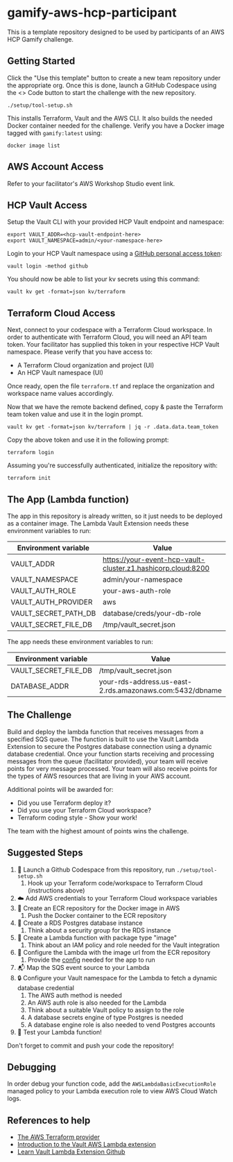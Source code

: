 # gamify-aws-hcp-participant
This is a template repository designed to be used by participants of an AWS HCP Gamify challenge.

## Getting Started 

Click the "Use this template" button to create a new team repository under the appropriate org. Once this is done, launch a GitHub Codespace using the <> Code button to start the challenge with the new repository.

```shell
./setup/tool-setup.sh
```

This installs Terraform, Vault and the AWS CLI. It also builds the needed Docker container needed for the challenge. Verify you have a Docker image tagged with `gamify:latest` using:

```
docker image list
```

## AWS Account Access

Refer to your facilitator's AWS Workshop Studio event link.

## HCP Vault Access

Setup the Vault CLI with your provided HCP Vault endpoint and namespace:
```
export VAULT_ADDR=<hcp-vault-endpoint-here>
export VAULT_NAMESPACE=admin/<your-namespace-here>
```

Login to your HCP Vault namespace using a [GitHub personal access token](https://github.com/settings/tokens):
```shell
vault login -method github
```

You should now be able to list your kv secrets using this command:
```shell
vault kv get -format=json kv/terraform
```

## Terraform Cloud Access

Next, connect to your codespace with a Terraform Cloud workspace. In order to authenticate with Terraform Cloud, you will need an API team token. Your facilitator has supplied this token in your respective HCP Vault namespace. Please verify that you have access to:

- A Terraform Cloud organization and project (UI)
- An HCP Vault namespace (UI)

Once ready, open the file `terraform.tf` and replace the organization and workspace name values accordingly.

Now that we have the remote backend defined, copy & paste the Terraform team token value and use it in the login prompt.

```shell
vault kv get -format=json kv/terraform | jq -r .data.data.team_token
```

Copy the above token and use it in the following prompt:
```shell
terraform login
```

Assuming you're successfully authenticated, initialize the repository with:

```shell
terraform init
```

## The App (Lambda function)

The app in this repository is already written, so it just needs to be deployed as a container image. The Lambda Vault Extension needs these environment variables to run:

| Environment variable      | Value |
| ----------- | ----------- |
| VAULT_ADDR      | https://your-event-hcp-vault-cluster.z1.hashicorp.cloud:8200       |
| VAULT_NAMESPACE   | admin/your-namespace        |
| VAULT_AUTH_ROLE   | your-aws-auth-role        |
| VAULT_AUTH_PROVIDER   | aws        |
| VAULT_SECRET_PATH_DB   | database/creds/your-db-role        |
| VAULT_SECRET_FILE_DB   | /tmp/vault_secret.json        |

The app needs these environment variables to run:

| Environment variable      | Value |
| ----------- | ----------- |
| VAULT_SECRET_FILE_DB   | /tmp/vault_secret.json        |
| DATABASE_ADDR   | your-rds-address.us-east-2.rds.amazonaws.com:5432/dbname        |

## The Challenge

Build and deploy the lambda function that receives messages from a specified SQS queue. The function is built to use the Vault Lambda Extension to secure the Postgres database connection using a dynamic database credential. Once your function starts receiving and processing messages from the queue (facilitator provided), your team will receive points for very message processed. Your team will also receive points for the types of AWS resources that are living in your AWS account.

Additional points will be awarded for:

- Did you use Terraform deploy it?
- Did you use your Terraform Cloud workspace?
- Terraform coding style - Show your work!

The team with the highest amount of points wins the challenge.

## Suggested Steps

1. 📝 Launch a Github Codespace from this repository, run `./setup/tool-setup.sh`
   1. Hook up your Terraform code/workspace to Terraform Cloud (instructions above)
2. ☁️ Add AWS credentials to your Terraform Cloud workspace variables
3. 🐳 Create an ECR repository for the Docker image in AWS
   1. Push the Docker container to the ECR repository
4. 🐘 Create a RDS Postgres database instance
   1. Think about a security group for the RDS instance
5. 🚀 Create a Lambda function with package type "image"
   1. Think about an IAM policy and role needed for the Vault integration
6. 📄 Configure the Lambda with the image url from the ECR repository
   1. Provide the [config](#the-app-lambda-function) needed for the app to run
7. 📬 Map the SQS event source to your Lambda
8.  🔒 Configure your Vault namespace for the Lambda to fetch a dynamic database credential
    1. The AWS auth method is needed
    2. An AWS auth role is also needed for the Lambda
    3. Think about a suitable Vault policy to assign to the role
    4. A database secrets engine of type Postgres is needed
    5. A database engine role is also needed to vend Postgres accounts
9.  🎉 Test your Lambda function!

Don't forget to commit and push your code the repository!

## Debugging

In order debug your function code, add the `AWSLambdaBasicExecutionRole` managed policy to your Lambda execution role to view AWS Cloud Watch logs.

## References to help

- [The AWS Terraform provider](https://registry.terraform.io/providers/hashicorp/aws/latest/docs)
- [Introduction to the Vault AWS Lambda extension](https://developer.hashicorp.com/vault/tutorials/app-integration/intro-vault-aws-lambda-extension)
- [Learn Vault Lambda Extension Github](https://github.com/hashicorp-education/learn-vault-lambda-extension)

